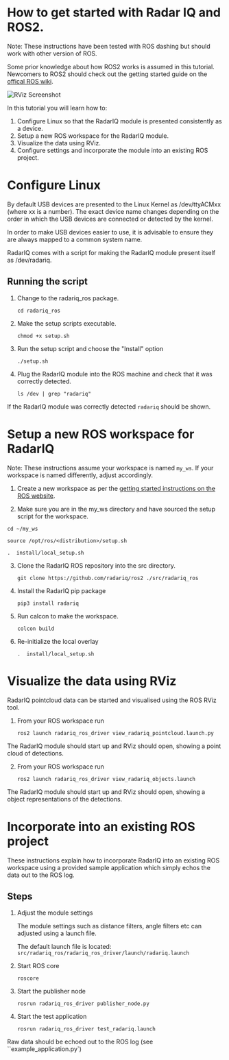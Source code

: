 # How to get started with Radar IQ and ROS2.

Note: These instructions have been tested with ROS dashing but should work with other version of ROS.

Some prior knowledge about how ROS2 works is assumed in this tutorial. Newcomers to ROS2 should check out the getting started guide on the [offical ROS wiki](https://index.ros.org/doc/ros2/).

![RViz Screenshot](docs/rviz.png "RViz Screenshot")

In this tutorial you will learn how to:
1. Configure Linux so that the RadarIQ module is presented consistently as a device.
2. Setup a new ROS workspace for the RadarIQ module.
3. Visualize the data using RViz.
4. Configure settings and incorporate the module into an existing ROS project.

# Configure Linux
By default USB devices are presented to the Linux Kernel as /dev/ttyACMxx (where xx is a number).
The exact device name changes depending on the order in which the USB devices are connected or detected by the kernel.

In order to make USB devices easier to use, it is advisable to ensure they are always mapped to a common system name.

RadarIQ comes with a script for making the RadarIQ module present itself as /dev/radariq.

## Running the script
1. Change to the radariq_ros package.

   ``cd radariq_ros``

2. Make the setup scripts executable.

   ``chmod +x setup.sh``

3. Run the setup script and choose the "Install" option

   ```./setup.sh```

4. Plug the RadarIQ module into the ROS machine and check that it was correctly detected.

   ``ls /dev | grep "radariq"``

If the RadarIQ module was correctly detected ``radariq`` should be shown.


# Setup a new ROS workspace for RadarIQ
Note: These instructions assume your workspace is named ``my_ws``. If your workspace is named differently, adjust accordingly.

1. Create a new workspace as per the [getting started instructions on the ROS website](https://index.ros.org/doc/ros2/Tutorials/Workspace/Creating-A-Workspace/).

2.  Make sure you are in the my_ws directory and have sourced the setup script for the workspace.

   ``cd ~/my_ws``
   
   ``source /opt/ros/<distribution>/setup.sh``
 
   ``.  install/local_setup.sh``
   
3. Clone the RadarIQ ROS repository into the src directory.

   ``git clone https://github.com/radariq/ros2 ./src/radariq_ros``

4. Install the RadarIQ pip package
   
   ``pip3 install radariq``

5. Run calcon to make the workspace.

   ``colcon build``
   
6. Re-initialize the local overlay

   ``.  install/local_setup.sh``

# Visualize the data using RViz
RadarIQ pointcloud data can be started and visualised using the ROS RViz tool.

1. From your ROS workspace run

   ``ros2 launch radariq_ros_driver view_radariq_pointcloud.launch.py``

The RadarIQ module should start up and RViz should open, showing a point cloud of detections.

2. From your ROS workspace run

   ``ros2 launch radariq_ros_driver view_radariq_objects.launch``

The RadarIQ module should start up and RViz should open, showing a object representations of the detections.

# Incorporate into an existing ROS project
These instructions explain how to incorporate RadarIQ into an existing ROS workspace using a provided sample application
 which simply echos the data out to the ROS log.

## Steps

1. Adjust the module settings

   The module settings such as distance filters, angle filters etc can adjusted using a launch file.

   The default launch file is located: ``src/radariq_ros/radariq_ros_driver/launch/radariq.launch``

2. Start ROS core

   ``roscore``

3. Start the publisher node

   ``rosrun radariq_ros_driver publisher_node.py``

4. Start the test application

   ``rosrun radariq_ros_driver test_radariq.launch``

Raw data should be echoed out to the ROS log (see ``example_application.py`)
